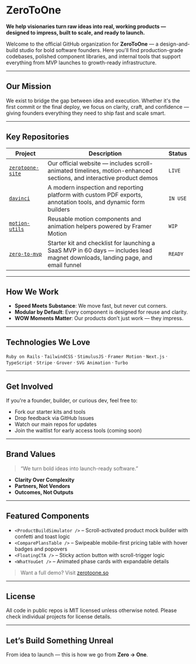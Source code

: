 # ZeroToOne

**We help visionaries turn raw ideas into real, working products — designed to impress, built to scale, and ready to launch.**

Welcome to the official GitHub organization for **ZeroToOne** — a design-and-build studio for bold software founders. Here you'll find production-grade codebases, polished component libraries, and internal tools that support everything from MVP launches to growth-ready infrastructure.

---

## Our Mission

We exist to bridge the gap between idea and execution. Whether it's the first commit or the final deploy, we focus on clarity, craft, and confidence — giving founders everything they need to ship fast and scale smart.

---

## Key Repositories

| Project | Description | Status |
|--------|-------------|--------|
| [`zerotoone-site`](https://github.com/ZeroToOne/zerotoone-site) | Our official website — includes scroll-animated timelines, motion-enhanced sections, and interactive product demos | `LIVE` |
| [`davinci`](https://github.com/ZeroToOne/davinci) | A modern inspection and reporting platform with custom PDF exports, annotation tools, and dynamic form builders | `IN USE` |
| [`motion-utils`](https://github.com/ZeroToOne/motion-utils) | Reusable motion components and animation helpers powered by Framer Motion | `WIP` |
| [`zero-to-mvp`](https://github.com/ZeroToOne/zero-to-mvp) | Starter kit and checklist for launching a SaaS MVP in 60 days — includes lead magnet downloads, landing page, and email funnel | `READY` |

---

## How We Work

- **Speed Meets Substance**: We move fast, but never cut corners.
- **Modular by Default**: Every component is designed for reuse and clarity.
- **WOW Moments Matter**: Our products don’t just work — they impress.

---

## Technologies We Love

`Ruby on Rails` · `TailwindCSS` · `StimulusJS` · `Framer Motion` · `Next.js` · `TypeScript` · `Stripe` · `Grover` · `SVG Animation` · `Turbo`

---

## Get Involved

If you're a founder, builder, or curious dev, feel free to:

- Fork our starter kits and tools
- Drop feedback via GitHub Issues
- Watch our main repos for updates
- Join the waitlist for early access tools (coming soon)

---

## Brand Values

> “We turn bold ideas into launch-ready software.”

- **Clarity Over Complexity**  
- **Partners, Not Vendors**  
- **Outcomes, Not Outputs**

---

## Featured Components

- `<ProductBuildSimulator />` – Scroll-activated product mock builder with confetti and toast logic
- `<ComparePlansTable />` – Swipeable mobile-first pricing table with hover badges and popovers
- `<FloatingCTA />` – Sticky action button with scroll-trigger logic
- `<WhatYouGet />` – Animated phase cards with expandable details

> Want a full demo? Visit [zerotoone.so](https://zerotoone.so)

---

## License

All code in public repos is MIT licensed unless otherwise noted. Please check individual projects for license details.

---

## Let’s Build Something Unreal

From idea to launch — this is how we go from **Zero → One**.
